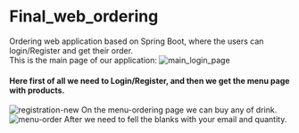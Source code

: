 # Final_web_ordering
Ordering web application based on Spring Boot, where the users can login/Register and get their order.
<br>
This is the main page of our application:
![main_login_page](https://user-images.githubusercontent.com/73636880/172006962-eb07b9f9-4973-498d-8a1e-e87d98b07c24.png)
#### Here first of all we need to Login/Register, and then we get the menu page with products.
![registration-new](https://user-images.githubusercontent.com/73636880/172008999-c1f20e69-c355-492b-9fba-fe359d991065.png)
On the menu-ordering page we can buy any of drink.
![menu-order](https://user-images.githubusercontent.com/73636880/172009457-85316435-c82a-46ef-a567-ae08d420a293.png)
After we need to fell the blanks with your email and quantity.


